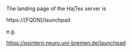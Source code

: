 The landing page of the HajTex server is 

https://[FQDN]/launchpad

e.g.

https://psintern.neuro.uni-bremen.de/launchpad
